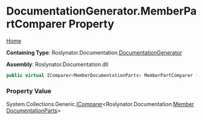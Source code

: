 <a name="_top"></a>

# DocumentationGenerator\.MemberPartComparer Property

[Home](../../../../README.md#_top)

**Containing Type**: Roslynator\.Documentation\.[DocumentationGenerator](../README.md#_top)

**Assembly**: Roslynator\.Documentation\.dll

```csharp
public virtual IComparer<MemberDocumentationParts> MemberPartComparer { get; }
```

### Property Value

System\.Collections\.Generic\.[IComparer](https://docs.microsoft.com/en-us/dotnet/api/system.collections.generic.icomparer-1)\<Roslynator\.Documentation\.[MemberDocumentationParts](../../MemberDocumentationParts/README.md#_top)>

